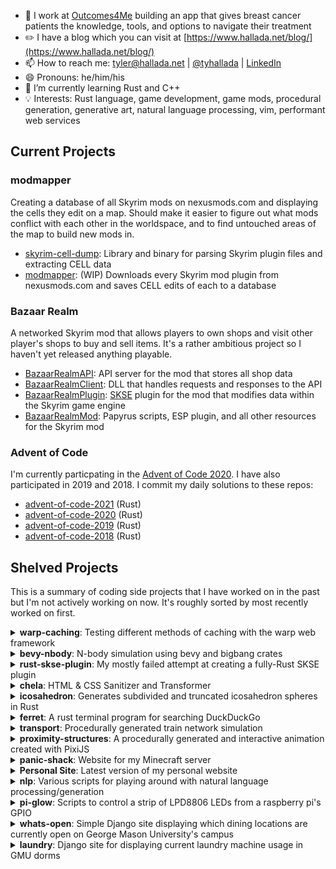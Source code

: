 - 💼 I work at [Outcomes4Me](https://www.outcomes4me.com/) building an app that gives breast cancer patients the knowledge, tools, and options to navigate their treatment
- ✏️ I have a blog which you can visit at [https://www.hallada.net/blog/](https://www.hallada.net/blog/)
- 📫 How to reach me: tyler@hallada.net | [@tyhallada](https://twitter.com/tyhallada) | [LinkedIn](https://www.linkedin.com/in/thallada/)
- 😄 Pronouns: he/him/his
- 🌱 I’m currently learning Rust and C++
- 💡 Interests: Rust language, game development, game mods, procedural generation, generative art, natural language processing, vim, performant web services

## Current Projects

### modmapper

Creating a database of all Skyrim mods on nexusmods.com and displaying the cells they edit on a map. Should make it easier to figure out what mods conflict with each other in the worldspace, and to find untouched areas of the map to build new mods in.

* [skyrim-cell-dump](https://github.com/thallada/skyrim-cell-dump): Library and binary for parsing Skyrim plugin files and extracting CELL data
* [modmapper](https://github.com/thallada/modmapper): (WIP) Downloads every Skyrim mod plugin from nexusmods.com and saves CELL edits of each to a database

### Bazaar Realm

A networked Skyrim mod that allows players to own shops and visit other player's shops to buy and sell items. It's a rather ambitious project so I haven't yet released anything playable.

* [BazaarRealmAPI](https://github.com/thallada/BazaarRealmAPI): API server for the mod that stores all shop data
* [BazaarRealmClient](https://github.com/thallada/BazaarRealmClient): DLL that handles requests and responses to the API
* [BazaarRealmPlugin](https://github.com/thallada/BazaarRealmPlugin): [SKSE](https://skse.silverlock.org/) plugin for the mod that modifies data within the Skyrim game engine
* [BazaarRealmMod](https://github.com/thallada/BazaarRealmMod): Papyrus scripts, ESP plugin, and all other resources for the Skyrim mod

### Advent of Code

I'm currently particpating in the [Advent of Code 2020](https://adventofcode.com/). I have also participated in 2019 and 2018. I commit my daily solutions to these repos:

* [advent-of-code-2021](https://github.com/thallada/advent-of-code-2021) (Rust)
* [advent-of-code-2020](https://github.com/thallada/advent-of-code-2020) (Rust)
* [advent-of-code-2019](https://github.com/thallada/advent-of-code-2019) (Rust)
* [advent-of-code-2018](https://github.com/thallada/advent-of-code-2018) (Rust)

## Shelved Projects

This is a summary of coding side projects that I have worked on in the past but I'm not actively working on now. It's roughly sorted by most recently worked on first.

<details>
  <summary><strong>warp-caching</strong>: Testing different methods of caching with the warp web framework</summary>
  <br>
  
  [warp-caching](https://github.com/thallada/warp-caching) is an example project demonstrating a few different methods of caching with the [warp web framework](https://github.com/seanmonstar/warp) that was an offshoot of my work with the [BazaarRealmAPI](https://github.com/thallada/BazaarRealmAPI). My intention with this project is to eventually create some benchmarks of the different approaches and write a blog post about the findings. I think there is a general lack of information out there about how to handle caching in warp projects, and since I found a neat solution in my own project I wanted to share it with the rest of the community.
  <br><br>
</details>

<details>
  <summary><strong>bevy-nbody</strong>: N-body simulation using bevy and bigbang crates</summary>
  <br>
  
  [bevy-nbody](https://github.com/thallada/bevy-nbody) is a N-body simulation using the bevy and bigbang Rust crates. I developed it as a way to try out the bevy game engine after it was initially released and to figure out what that ECS thing is all about.

  It was a fun small project, but I will need to develop a proper game in bevy in the future to really understand how ECS works.

  Animating dots around the screen is a favorite past-time of mine (see [proximity-structures](https://github.com/thallada/proximity-structures)).
  <br><br>  
</details>

<details>
  <summary><strong>rust-skse-plugin</strong>: My mostly failed attempt at creating a fully-Rust SKSE plugin</summary>
  <br>
  
  [rust-skse-plugin](https://github.com/thallada/rust-skse-plugin) is my mostly failed attempt at creating a fully-Rust [SKSE](https://skse.silverlock.org/) plugin. This was an offshoot of my work on [BazaarRealmPlugin](https://github.com/thallada/BazaarRealmPlugin). I was able to successfully register the plugin with the SKSE interface, but I wasn't able to do much else due to limitations of FFI between Rust and C++ code. I intend to take another crack at this in the not-to-distant future using some of the great work that has been coming out of the [cxx](https://github.com/dtolnay/cxx) project.
  <br><br>
</details>

<details>
  <summary><strong>chela</strong>: HTML & CSS Sanitizer and Transformer</summary>
  <br>
  
  [chela](https://github.com/thallada/chela) is a HTML & CSS Sanitizer and Transformer written in Rust. chela (/ˈkiːlə/ - KEE-LUH) is a program that prunes untrusted HTML and CSS using a whitelist of rules. It is also a library for general-purpose HTML and CSS transforming that allows users to define custom functions that modify the parsed HTML tree node-by-node as it is traversed.

  I came up with the idea for chela while working at Consider (a now defunct email startup) where we were having performance issues processing thousands of HTML emails for every user in our Ruby on Rails web server. A large chunk of that processing was sanitizing the HTML emails to remove dangerous code and to transform the styling and structure of the HTML tree to match the styling of the rest of our web app that the email would be embedded in. We used the Ruby project [sanitize](https://github.com/rgrove/sanitize) for this processing and chela is heavily inspired by it. The goal of chela is to match the ease and usability of sanitize but with the performance and reliability of Rust under the hood. The browser-grade [html5ever](https://github.com/servo/html5ever) HTML parser and [rust-cssparser](https://github.com/servo/rust-cssparser) are used to parse HTML and CSS respectively.

  While it is in a useable state now, it still needs quite a bit of work before it can be relied upon in any production service. The big things left are documentation, examples using it, tests, benchmarks, and writing a blog post once that's all done to announce it to the community.
  <br><br>
</details>

<details>
  <summary><strong>icosahedron</strong>: Generates subdivided and truncated icosahedron spheres in Rust</summary>
  <br>
  
  [icosahedron](https://github.com/thallada/icosahedron) generates subdivided and truncated icosahedron spheres in Rust. I wrote a [blog post about this project that you can read on my blog](https://www.hallada.net/2020/02/01/generating-icosahedrons-and-hexspheres-in-rust.html).

  [planet](https://github.com/thallada/planet) is the sibling project which is the web frontend I developed in [regl.js](https://github.com/regl-project/regl) to display the 3D icosahedrons and hexspheres.
  
  You can see this project live at: [https://www.hallada.net/planet/](https://www.hallada.net/planet/).
  <br><br>
</details>

<details>
  <summary><strong>ferret</strong>: A rust terminal program for searching DuckDuckGo</summary>
  <br>
  
  [ferret](https://github.com/thallada/ferret) is a terminal program for searching DuckDuckGo. It was my first major project that I developed in Rust as I began to learn the language. It has some major jankiness due to limitations in the TUI library I used, so I abandoned it before I finished all of the features I wanted to add to it.

  This was a reincarnation of my [search-pane program which I wrote about in a blog post in 2013](https://www.hallada.net/2013/07/10/quick-command-line-search-search-pane.html).
  <br><br>
</details>

<details>
  <summary><strong>transport</strong>: Procedurally generated train network simulation</summary>
  <br>
  
  [transport](https://github.com/thallada/transport) is a procedurally generated train network simulation written in TypeScript.

  I didn't get very far with this project but you can see what I did at [https://transport.hallada.net/](https://transport.hallada.net/).

  The idea of this project was to create a game out of managing and building huge train networks to deliver freight and passengers. I was inspired by the train networks that I built in the video game [Factorio](https://factorio.com/), and I wanted to develop a game focused on that aspect and take it to the extreme. I may rewrite this project in Rust using the bevy framework in the future, who knows.
  <br><br>
</details>

<details>
  <summary><strong>proximity-structures</strong>: A procedurally generated and interactive animation created with PixiJS</summary>
  <br>
  
  [proximity-structures](https://github.com/thallada/proximity-structures) is a procedurally generated and interactive animation created with [PixiJS](https://www.pixijs.com).

  You can see it live at https://proximity.hallada.net/. I also wrote [a blog post about this project](https://www.hallada.net/2017/08/07/proximity-structures.html).
  <br><br>
</details>

<details>
  <summary><strong>panic-shack</strong>: Website for my Minecraft server</summary>
  <br>
  
  [panic-shack](https://github.com/thallada/panic-shack) is a little website I developed to host info about a Minecraft server that I host for friends. It features maps generated using [Minecraft Overviewer](https://overviewer.org) and a custom log stream and chat box I hacked together with some python and screen.
  <br><br>
</details>

<details>
  <summary><strong>Personal Site</strong>: Latest version of my personal website</summary>
  <br>
  
  [thallada.github.io](https://github.com/thallada/thallada.github.io) is my main website which is built with [Jekyll](https://jekyllrb.com/).

  You can see it live at [https://www.hallada.net](https://www.hallada.net).
  <br><br>
</details>

<details>
  <summary><strong>nlp</strong>: Various scripts for playing around with natural language processing/generation</summary>
  <br>
  
  [nlp](https://github.com/thallada/nlp) is a collection of python scripts I wrote while playing around with generating text using natural language processing libraries like [nltk](https://www.nltk.org/) and [spacy](https://spacy.io/).

  It also contains an IPython Notebook detailing how to generate random poems in python. I wrote a [blog post about that](https://www.hallada.net/2017/07/11/generating-random-poems-with-python.html).
  <br><br>
</details>

<details>
  <summary><strong>pi-glow</strong>: Scripts to control a strip of LPD8806 LEDs from a raspberry pi's GPIO</summary>
  <br>
  
  [pi-glow](https://github.com/thallada/pi-glow) contains scripts to control a strip of LPD8806 LEDs from a raspberry pi's GPIO.
  <br><br>
</details>

<details>
  <summary><strong>whats-open</strong>: Simple Django site displaying which dining locations are currently open on George Mason University's campus</summary>
  <br>
  
  [whats-open](https://github.com/thallada/whats-open) is a simple Django site displaying which dining locations are currently open on George Mason University's campus.

  This repo contains the original code for the project, but it has been since taken over by the student group I helped found at GMU called [SRCT](https://srct.gmu.edu/).
  <br><br>
</details>

<details>
  <summary><strong>laundry</strong>: Django site for displaying current laundry machine usage in GMU dorms</summary>
  <br>
  
  [laundry](https://github.com/thallada/laundry) is a Django site for displaying current laundry machine usage in GMU dorms. 

  It's no longer working anymore since I developed it years ago and GMU has changed their laundry systems since then. I did write a [blog post about the project](https://www.hallada.net/2013/04/09/visualizing-laundry-usage.html) though.
  <br><br>
</details>
